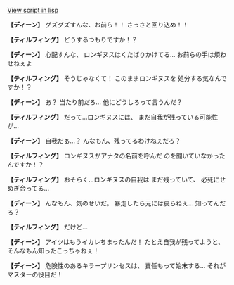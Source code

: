[View script in lisp](../scripts/1350302.txt)

**【ディーン】**
グズグズすんな、お前ら！！
さっさと回り込め！！

**【ティルフィング】**
どうするつもりですか！？

**【ディーン】**
心配すんな、
ロンギヌスはくたばりかけてる…
お前らの手は煩わせねぇよ

**【ティルフィング】**
そうじゃなくて！
このままロンギヌスを
処分する気なんですか！？

**【ディーン】**
あ？
当たり前だろ…
他にどうしろって言うんだ？

**【ティルフィング】**
だって…ロンギヌスには、
まだ自我が残っている可能性が…

**【ディーン】**
自我だぁ…？
んなもん、残ってるわけねぇだろ？

**【ティルフィング】**
ロンギヌスがアナタの名前を呼んだ
のを聞いていなかったんですか！？

**【ティルフィング】**
おそらく…ロンギヌスの自我は
まだ残っていて、
必死にせめぎ合ってる…

**【ディーン】**
んなもん、気のせいだ。
暴走したら元には戻らねぇ…
知ってんだろ？

**【ティルフィング】**
だけど…

**【ディーン】**
アイツはもうイカレちまったんだ！
たとえ自我が残ってようと、
そんなもん知ったこっちゃねぇ！

**【ディーン】**
危険性のあるキラープリンセスは、
責任もって始末する…
それがマスターの役目だ！